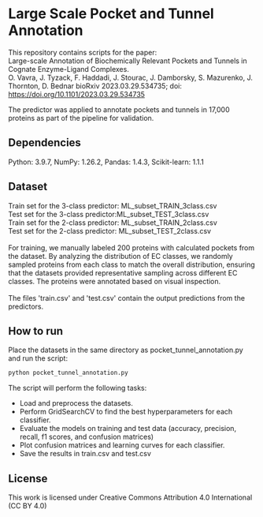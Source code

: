 # Large Scale Pocket and Tunnel Annotation
This repository contains scripts for the paper:<br>
Large-scale Annotation of Biochemically Relevant Pockets and Tunnels in Cognate Enzyme-Ligand Complexes. <br>
O. Vavra, J. Tyzack, F. Haddadi, J. Stourac, J. Damborsky, S. Mazurenko, J. Thornton, D. Bednar
bioRxiv 2023.03.29.534735; doi: https://doi.org/10.1101/2023.03.29.534735 <br>

The predictor was applied to annotate pockets and tunnels in 17,000 proteins as part of the pipeline for validation.

## Dependencies
Python: 3.9.7, NumPy: 1.26.2, Pandas: 1.4.3, Scikit-learn: 1.1.1

## Dataset
Train set for the 3-class predictor: ML_subset_TRAIN_3class.csv <br>
Test set for the 3-class predictor:ML_subset_TEST_3class.csv <br> 
Train set for the 2-class predictor: ML_subset_TRAIN_2class.csv <br>
Test set for the 2-class predictor: ML_subset_TEST_2class.csv <br> <br>
For training, we manually labeled 200 proteins with calculated pockets from the dataset. By analyzing the distribution of EC classes, we randomly sampled proteins from each class to match the overall distribution, ensuring that the datasets provided representative sampling across different EC classes. The proteins were annotated based on visual inspection. <br><br>
The files 'train.csv' and 'test.csv' contain the output predictions from the predictors.
## How to run
Place the datasets in the same directory as pocket_tunnel_annotation.py and run the script:
```bash
python pocket_tunnel_annotation.py
```
The script will perform the following tasks:<br>
- Load and preprocess the datasets.<br>
- Perform GridSearchCV to find the best hyperparameters for each classifier.<br>
- Evaluate the models on training and test data (accuracy, precision, recall, f1 scores, and confusion matrices)<br>
- Plot confusion matrices and learning curves for each classifier. <br>
- Save the results in train.csv and test.csv

## License
This work is licensed under Creative Commons Attribution 4.0 International (CC BY 4.0)





